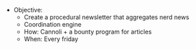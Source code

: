 - Objective:
	- Create a procedural newsletter that aggregates nerd news
	- Coordination engine
	- How: Cannoli + a bounty program for articles
	- When: Every friday



